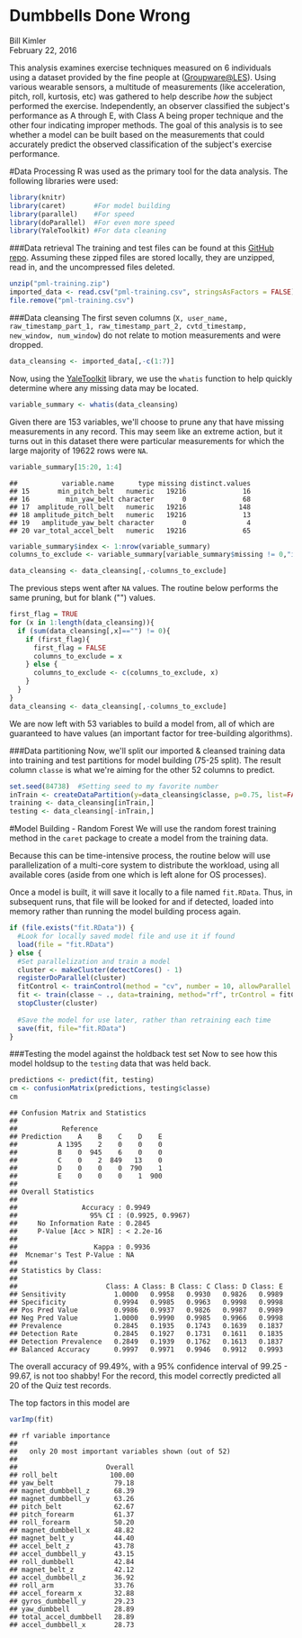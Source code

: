 # Dumbbells Done Wrong
Bill Kimler  
February 22, 2016  

This analysis examines exercise techniques measured on 6 individuals using a dataset provided by the fine people at   ([Groupware@LES](http://groupware.les.inf.puc-rio.br/har)). Using various wearable sensors, a multitude of measurements (like acceleration, pitch, roll, kurtosis, etc) was gathered to help describe _how_ the subject performed the exercise. Independently, an observer classified the subject's performance as A through E, with Class A being proper technique and the other four indicating improper methods. The goal of this analysis is to see whether a model can be built based on the measurements that could accurately predict the observed classification of the subject's exercise performance.

#Data Processing
R was used as the primary tool for the data analysis. The following libraries were used:

```r
library(knitr)
library(caret)       #For model building
library(parallel)    #For speed
library(doParallel)  #For even more speed
library(YaleToolkit) #For data cleaning
```



###Data retrieval
The training and test files can be found at this [GitHub repo](https://github.com/dreamingofdata/Coursera_JHU_ML_Project). Assuming these zipped files are stored locally, they are unzipped, read in, and the uncompressed files deleted.


```r
unzip("pml-training.zip")
imported_data <- read.csv("pml-training.csv", stringsAsFactors = FALSE)
file.remove("pml-training.csv")
```

###Data cleansing
The first seven columns (`X, user_name, raw_timestamp_part_1, raw_timestamp_part_2, cvtd_timestamp, new_window, num_window`) do not relate to motion measurements and were dropped.

```r
data_cleansing <- imported_data[,-c(1:7)]
```

Now, using the [YaleToolkit](https://cran.r-project.org/web/packages/YaleToolkit/index.html) library, we use the `whatis` function to help quickly determine where any missing data may be located. 


```r
variable_summary <- whatis(data_cleansing)
```

Given there are 153 variables, we'll choose to prune any that have missing measurements in any record. This may seem like an extreme action, but it turns out in this dataset there were particular measurements for which the large majority of 19622 rows were `NA`. 


```r
variable_summary[15:20, 1:4]
```

```
##           variable.name      type missing distinct.values
## 15       min_pitch_belt   numeric   19216              16
## 16         min_yaw_belt character       0              68
## 17  amplitude_roll_belt   numeric   19216             148
## 18 amplitude_pitch_belt   numeric   19216              13
## 19   amplitude_yaw_belt character       0               4
## 20 var_total_accel_belt   numeric   19216              65
```



```r
variable_summary$index <- 1:nrow(variable_summary)
columns_to_exclude <- variable_summary[variable_summary$missing != 0,"index"]

data_cleansing <- data_cleansing[,-columns_to_exclude]
```

The previous steps went after `NA` values. The routine below performs the same pruning, but for blank ("") values.


```r
first_flag = TRUE
for (x in 1:length(data_cleansing)){
  if (sum(data_cleansing[,x]=="") != 0){
    if (first_flag){
      first_flag = FALSE
      columns_to_exclude = x
    } else {
      columns_to_exclude <- c(columns_to_exclude, x)
    }
  }
}
data_cleansing <- data_cleansing[,-columns_to_exclude]
```

We are now left with 53 variables to build a model from, all of which are guaranteed to have values (an important factor for tree-building algorithms).

###Data partitioning
Now, we'll split our imported & cleansed training data into training and test partitions for model building (75-25 split). The result column `classe` is what we're aiming for the other 52 columns to predict. 


```r
set.seed(84738)  #Setting seed to my favorite number
inTrain <- createDataPartition(y=data_cleansing$classe, p=0.75, list=FALSE)
training <- data_cleansing[inTrain,]
testing <- data_cleansing[-inTrain,]
```

#Model Building - Random Forest
We will use the random forest training method in the `caret` package to create a model from the training data.

Because this can be time-intensive process, the routine below will use parallelization of a multi-core system to distribute the workload, using all available cores (aside from one which is left alone for OS processes).

Once a model is built, it will save it locally to a file named `fit.RData`. Thus, in subsequent runs, that file will be looked for and if detected, loaded into memory rather than running the model building process again.


```r
if (file.exists("fit.RData")) {
  #Look for locally saved model file and use it if found
  load(file = "fit.RData")
} else {
  #Set parallelization and train a model
  cluster <- makeCluster(detectCores() - 1)
  registerDoParallel(cluster)
  fitControl <- trainControl(method = "cv", number = 10, allowParallel = TRUE)
  fit <- train(classe ~ ., data=training, method="rf", trControl = fitControl)
  stopCluster(cluster)
  
  #Save the model for use later, rather than retraining each time
  save(fit, file="fit.RData") 
}
```

###Testing the model against the holdback test set
Now to see how this model holdsup to the `testing` data that was held back.

```r
predictions <- predict(fit, testing)
cm <- confusionMatrix(predictions, testing$classe)
cm
```

```
## Confusion Matrix and Statistics
## 
##           Reference
## Prediction    A    B    C    D    E
##          A 1395    2    0    0    0
##          B    0  945    6    0    0
##          C    0    2  849   13    0
##          D    0    0    0  790    1
##          E    0    0    0    1  900
## 
## Overall Statistics
##                                           
##                Accuracy : 0.9949          
##                  95% CI : (0.9925, 0.9967)
##     No Information Rate : 0.2845          
##     P-Value [Acc > NIR] : < 2.2e-16       
##                                           
##                   Kappa : 0.9936          
##  Mcnemar's Test P-Value : NA              
## 
## Statistics by Class:
## 
##                      Class: A Class: B Class: C Class: D Class: E
## Sensitivity            1.0000   0.9958   0.9930   0.9826   0.9989
## Specificity            0.9994   0.9985   0.9963   0.9998   0.9998
## Pos Pred Value         0.9986   0.9937   0.9826   0.9987   0.9989
## Neg Pred Value         1.0000   0.9990   0.9985   0.9966   0.9998
## Prevalence             0.2845   0.1935   0.1743   0.1639   0.1837
## Detection Rate         0.2845   0.1927   0.1731   0.1611   0.1835
## Detection Prevalence   0.2849   0.1939   0.1762   0.1613   0.1837
## Balanced Accuracy      0.9997   0.9971   0.9946   0.9912   0.9993
```

The overall accuracy of 99.49%, with a 95% confidence interval of 99.25 - 99.67, is not too shabby! For the record, this model correctly predicted all 20 of the Quiz test records.

The top factors in this model are

```r
varImp(fit)
```

```
## rf variable importance
## 
##   only 20 most important variables shown (out of 52)
## 
##                      Overall
## roll_belt             100.00
## yaw_belt               79.18
## magnet_dumbbell_z      68.39
## magnet_dumbbell_y      63.26
## pitch_belt             62.67
## pitch_forearm          61.37
## roll_forearm           50.20
## magnet_dumbbell_x      48.82
## magnet_belt_y          44.40
## accel_belt_z           43.78
## accel_dumbbell_y       43.15
## roll_dumbbell          42.84
## magnet_belt_z          42.12
## accel_dumbbell_z       36.92
## roll_arm               33.76
## accel_forearm_x        32.88
## gyros_dumbbell_y       29.23
## yaw_dumbbell           28.89
## total_accel_dumbbell   28.89
## accel_dumbbell_x       28.73
```

